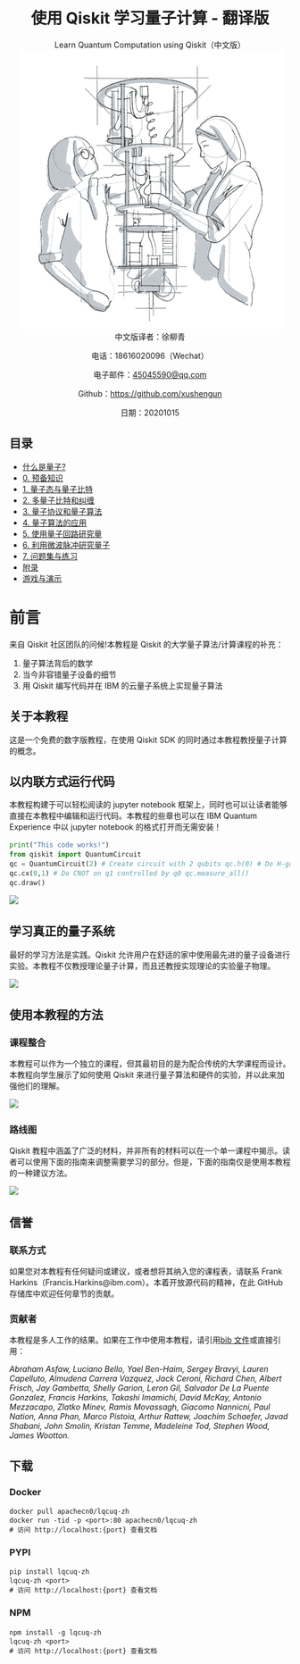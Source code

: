 # <center>使用 Qiskit 学习量子计算 - 翻译版</center>

<center>Learn Quantum Computation using Qiskit（中文版）</center>

<center><img src="docs/img/media/image1.png"/></center>

<center>
中文版译者：徐柳青

电话：18616020096（Wechat）

电子邮件：<45045590@qq.com>

Github：<https://github.com/xushengun>

日期：20201015</center>


目录
----

- [什么是量子?](docs/1.md)
- [0. 预备知识](docs/2.md)
- [1. 量子态与量子比特](docs/3.md)
- [2. 多量子比特和纠缠](docs/4.md)
- [3. 量子协议和量子算法](docs/5.md)
- [4. 量子算法的应用](docs/6.md)
- [5. 使用量子回路研究量](docs/7.md)
- [6. 利用微波脉冲研究量子](docs/8.md)
- [7. 问题集与练习](docs/9.md)
- [附录](docs/101.md)
- [游戏与演示](docs/102.md)

前言
====

来自 Qiskit 社区团队的问候!本教程是 Qiskit 的大学量子算法/计算课程的补充：

1. 量子算法背后的数学
2. 当今非容错量子设备的细节
3. 用 Qiskit 编写代码并在 IBM 的云量子系统上实现量子算法

关于本教程
----------

这是一个免费的数字版教程，在使用 Qiskit
SDK 的同时通过本教程教授量子计算的概念。

以内联方式运行代码
------------------

本教程构建于可以轻松阅读的 jupyter notebook 框架上，同时也可以让读者能够直接在本教程中编辑和运行代码。本教程的些章也可以在 IBM
Quantum Experience 中以 jupyter notebook 的格式打开而无需安装！
```Python
print("This code works!")
from qiskit import QuantumCircuit
qc = QuantumCircuit(2) # Create circuit with 2 qubits qc.h(0) # Do H-gate on q0
qc.cx(0,1) # Do CNOT on q1 controlled by q0 qc.measure_all()
qc.draw()
```

![](img/media/image3.png)

学习真正的量子系统
------------------

最好的学习方法是实践。Qiskit 允许用户在舒适的家中使用最先进的量子设备进行实验。本教程不仅教授理论量子计算，而且还教授实现理论的实验量子物理。

![](img/media/image4.png)

使用本教程的方法
----------------

### 课程整合

本教程可以作为一个独立的课程，但其最初目的是为配合传统的大学课程而设计。本教程向学生展示了如何使用 Qiskit 来进行量子算法和硬件的实验，并以此来加强他们的理解。

![](img/media/image5.png)

### 路线图

Qiskit 教程中涵盖了广泛的材料，并非所有的材料可以在一个单一课程中揭示。读者可以使用下面的指南来调整需要学习的部分。但是，下面的指南仅是使用本教程的一种建议方法。

![](img/media/image6.png)

信誉
----

### 联系方式

如果您对本教程有任何疑问或建议，或者想将其纳入您的课程表，请联系 Frank
Harkins（Francis.Harkins\@ibm.com）。本着开放源代码的精神，在此 GitHub 存储库中欢迎任何章节的贡献。

### 贡献者

本教程是多人工作的结果。如果在工作中使用本教程，请引用[bib 文件](https://github.com/Qiskit/qiskit-textbook/blob/master/content/qiskit-textbook.bib)或直接引用：

*Abraham Asfaw, Luciano Bello, Yael Ben-Haim, Sergey Bravyi, Lauren
Capelluto, Almudena Carrera Vazquez, Jack Ceroni, Richard Chen, Albert
Frisch, Jay Gambetta, Shelly Garion, Leron Gil, Salvador De La Puente
Gonzalez, Francis Harkins, Takashi Imamichi, David McKay, Antonio
Mezzacapo, Zlatko Minev, Ramis Movassagh, Giacomo Nannicni, Paul Nation,
Anna Phan, Marco Pistoia, Arthur Rattew, Joachim Schaefer, Javad
Shabani, John Smolin, Kristan Temme, Madeleine Tod, Stephen Wood, James
Wootton.*

## 下载

### Docker

```
docker pull apachecn0/lqcuq-zh
docker run -tid -p <port>:80 apachecn0/lqcuq-zh
# 访问 http://localhost:{port} 查看文档
```

### PYPI

```
pip install lqcuq-zh
lqcuq-zh <port>
# 访问 http://localhost:{port} 查看文档
```

### NPM

```
npm install -g lqcuq-zh
lqcuq-zh <port>
# 访问 http://localhost:{port} 查看文档
```
